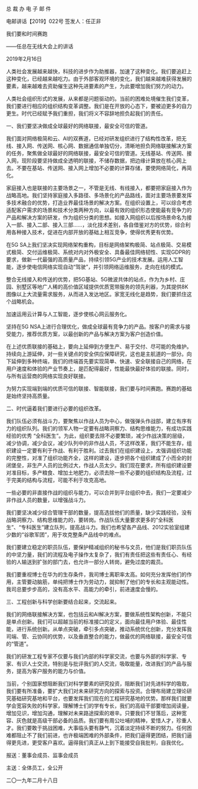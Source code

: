 ﻿总 裁 办 电 子 邮 件

 

电邮讲话【2019】022号           签发人：任正非

我们要和时间赛跑

——任总在无线大会上的讲话

2019年2月16日

人类社会发展越来越快，科技的进步作为助推器，加速了这种变化。我们要追赶上这种变化，已经越来越吃力。由于外部客观环境的变化，我们越来越难获得发展的要素，越来越难去资助催生这种先进要素的产生，为此要增加我们努力的动力。

人类社会组织形式的发展，从来都是问题驱动的。当前的困难处境催生我们变革，我们要进行相应的组织结构变革调整。我们是在开放的心态下，要被迫更多的自力更生。时代已经赋予我们重担，我们将义不容辞地担负起我们的责任。

一、我们要坚决做成全球最好的网络联接，最安全可信的管道。

我们面对网络极简和云、AI的双赛道，已经对研发组织进行了结构性改革，把无线、接入网、传送网、核心网、数据通信单独切分，清晰地担负网络联接解决方案的任务，聚焦做全球最好的网络联接，最安全可信的管道。无线基站、传送网、接入网，现阶段要坚持做成全透明的联接，不储存数据，把边缘计算放在核心网上去。不要在基站、传送网、接入网上增加不必要的计算存储，要使网络简化，再简化。

家庭接入也是联接的主要场景之一，不管是无线、有线接入，都要把家庭接入作为战略高地。我们坚持家庭接入多路径、多场景化的产品路线，面对主要场景要发挥多技术融合的优势，打造业界最佳场景的解决方案。在组织设置上，可以综合考虑适配客户需求的场景和技术分类两种方向，以最有效的组织形态使能最有竞争力的产品和解决方案的研发，作为组织分类的思想。如接入网组织以后按场景命名为接入一部、接入二部、接入三部……，淡化技术差别，各自借鉴对方的优势，综合利用各种接入技术，促进在内部开放的基础上相互竞争，使得优秀更有优势。

在5G SA上我们坚决实现网络架构重构，目标是网络架构极简、站点极简、交易模式极简、交付运维极简、系统对内对外极安全、具备最佳网络韧性、实现GDPR的要求，做新一代最强的高质量产品，持续引领5G产业的技术发展。运用人工智能，逐步使电信网络实现自动“驾驶”，并引领网络运维服务，走向在线的模式。

整合无线接入和传送的优势，把5G基站、5G微波共体的站点，作为为乡村、庄园、别墅区等地广人稀的高价值区域提供优质宽带服务的领先利器，为其提供8K图像以上大流量需求服务，从而进入发达地区。家宽无线化是趋势，我们要抓住这个战略机会。

加速运用云计算与人工智能，逐步使核心网云服务化。

坚持在5G NSA上进行合理优化，做成全球最有竞争力的产品。按客户的需求与接受能力，推荐优质方案，以最创新的产品与解决方案为客户创造价值。

在上述优质联接的基础上，要向上延伸到方便生产、易于交付、尽可能的免维护。持续向上游延伸，对一些关键点的安全供应保障研究，这也是主航道的一部分。向下延伸到多种终端，我们的终端首先要实现简单、快速、安全联接自己的网络，在用户速度和体验的产业节奏上，是匹配得最好，性能最快最好体验的联接。同时，与所有运营商的网络实现良好联接。

为努力实现端到端的优质可信的联接、智能联接，我们要与时间赛跑。赛跑的基础是始终坚持高质量。

 

二、时代逼着我们要进行必要的组织改革。

我们队伍必须有战斗力，要聚焦以作战人员为中心，做强弹头作战部，建立有序有力的组织队列。我们的领军人物一定要有战略洞察力、结构思维能力，有成功实践经验的优秀 “全科医生”。为此，组织要去除不必要繁琐，减少作战决策的层级，减少协调，减少会议，减少队列中的非作战人员，不这样改革，我们不能生存，组织建设一定要有利于作战、有利于胜利。过去我们在组织建设上，太强调组织功能的完整性，对准了组织功能齐全，这样的建设，逐步把各个组织建成了小而全的封闭堡垒，非生产人员的比例过大，作战人员太少。我们现在要求，所有组织建设要对准目标，多产粮食、增加土地肥力，必须去除一些不必要的组织结构及流程，过于完美的结构与流程，可能不利于攻克高地。

一些必要的非直接作战的组织与能力，可以合并到平台组织中去，我们一定要减少非作战人员的数量，以增强战斗力。

我们要坚决减少综合管理干部的数量，提高选拔他们的质量，缺少实践经验，没有战略洞察力、结构思维能力的，要转岗。作战队伍大量要求更多的“全科医生”、“专科医生”建立队列，提高战斗力。我们也希望各产品线、2012实验室组建少数的“谷歌军团”，用于攻克整条产品线中的难点。

我们要建立稳定的职员队伍，要保护精减组织的秘书与文员，他们是我们职员队伍的中坚力量，我们的流程及电子操作太复杂了，我们有责任把这些有责任心、有经验的人输送到扩张的部门去，也允许一部分人转岗，避免过度的裁员。

我们要重视博士在华为的生存条件，我司博士离职率太高。如何充分发挥他们的作用，主管要动脑筋，单纯把博士作为劳动力，就抑制了他们的专长和主观能动性。我司总要步步高的，没有高水平、高能力的牵引，前进速度会慢的。

 

三、工程创新与科学创新要结合起来，交流起来。

我们的网络联接解决方案，也包括云和AI解决方案，要做系统性架构创新，不能只是单点创新。我们可以超越当前的标准接口的定义，面向最佳用户体验、最佳性能，进行系统创新。从单点突破，牵引多点突破，推动系统优化创新，充分发挥我司端、管、云协同的优势，以及垂直整合的能力，做最优的网络联接，最安全可信的“管道”。

我们的研发工程专家不仅要与我们内部的科学家交流，也要与外部的科学家、专家、有识人士交流，特别是与批评我们的人交流，吸取能量，改进我们的产品与服务，提高为客户服务的能力与价值。

当前，个别国家想阻断我们对科学要素的研究投资，阻断我们对先进科学的吸取，我们要有所准备，要扩大我们对未来研究方向的探索与投资。合理布局建立理论研究基础研究基地和平台，也要发挥我们现在的工程研究基地的优势。那样我们就要学会宽容失败的科学家，理解博士们的学有专长，我们的高级干部要增加阅读量，增加见识，增加沟通，理解对未来路途探索的艰辛。只要我们不甘落后，这种宽容、灰色就是高级干部必备的品质。我们要有周公吐哺的精神，爱惜人才，珍重人才。我们要敢于挑战困难，大事临头要有静气，沉着淡定持续不断的努力。任何困难都阻止不了我们前进，也许极端困难的外部条件，把我们逼得更团结，把我们逼得更先进，更受客户喜欢。逼得我们真正从上到下能接受自我批判，自我优化。

 

报送：董事会成员、监事会成员

主送：全体员工，全公开

二〇一九年二月十八日